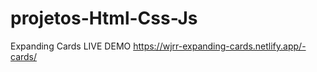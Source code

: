 # projetos-Html-Css-Js


Expanding Cards
LIVE DEMO
https://wjrr-expanding-cards.netlify.app/-cards/
